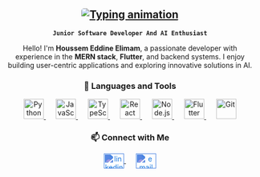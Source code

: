 <article class="markdown-body entry-content container-lg" itemprop="text">
  <!-- Header Section -->
  <div align="center">
    <h1>
      <a href="#">
        <img 
          src="https://readme-typing-svg.herokuapp.com/?lines=Houssem+Elimam,+Here!+👋+#&center=true&size=30&color=36BCF7"
          alt="Typing animation"
          style="max-width: 100%; border-radius: 5px;">
      </a>
    </h1>
    <p><strong><code>Junior Software Developer And AI Enthusiast</code></strong></p>
    <p>
      Hello! I'm <strong>Houssem Eddine Elimam</strong>, a passionate developer with experience in the 
      <strong>MERN stack</strong>, <strong>Flutter</strong>, and backend systems. 
      I enjoy building user-centric applications and exploring innovative solutions in AI.
    </p>
  </div>

  <!-- Languages and Tools Section -->
  <div align="center">
    <h3>🧰 Languages and Tools</h3>
    <div>
      <a href="https://www.python.org/" target="_blank" style="margin: 0 10px;">
        <img src="https://cdn.jsdelivr.net/gh/devicons/devicon/icons/python/python-original.svg" alt="Python" width="40px">
      </a>
      <a href="https://developer.mozilla.org/en-US/docs/Web/JavaScript" target="_blank" style="margin: 0 10px;">
        <img src="https://cdn.jsdelivr.net/gh/devicons/devicon/icons/javascript/javascript-plain.svg" alt="JavaScript" width="40px">
      </a>
      <a href="https://www.typescriptlang.org/" target="_blank" style="margin: 0 10px;">
        <img src="https://cdn.jsdelivr.net/gh/devicons/devicon/icons/typescript/typescript-plain.svg" alt="TypeScript" width="40px">
      </a>
      <a href="https://reactjs.org/" target="_blank" style="margin: 0 10px;">
        <img src="https://cdn.jsdelivr.net/gh/devicons/devicon/icons/react/react-original.svg" alt="React" width="40px">
      </a>
      <a href="https://nodejs.org/" target="_blank" style="margin: 0 10px;">
        <img src="https://cdn.jsdelivr.net/gh/devicons/devicon/icons/nodejs/nodejs-original.svg" alt="Node.js" width="40px">
      </a>
      <a href="https://flutter.dev/" target="_blank" style="margin: 0 10px;">
        <img src="https://cdn.jsdelivr.net/gh/devicons/devicon/icons/flutter/flutter-original.svg" alt="Flutter" width="40px">
      </a>
      <a href="https://git-scm.com/" target="_blank" style="margin: 0 10px;">
        <img src="https://cdn.jsdelivr.net/gh/devicons/devicon/icons/git/git-original.svg" alt="Git" width="40px">
      </a>
    </div>
  </div>

  <!-- Contact Section -->
  <div align="center" style="margin-top: 20px;">
    <h3>📫 Connect with Me</h3>
    <p>
      <a href="https://www.linkedin.com/in/houssem-elimam/" target="blank" style="margin: 0 10px;">
        <img align="center" src="https://media1.giphy.com/media/v1.Y2lkPTc5MGI3NjExYTU2MjF3NzdwZXVkbGwzZXYyeDdicXoxN3ppcXAzYnc1eHF5emI5YiZlcD12MV9pbnRlcm5hbF9naWZfYnlfaWQmY3Q9cw/HQTYdpx1yhxWpugAi2/giphy.gif" alt="linkedin" height="30" width="40" style="filter: invert(36%) sepia(73%) saturate(3902%) hue-rotate(198deg) brightness(93%) contrast(89%);">
      </a>
      <a href="mailto:houssemelimam.b@gmail.com" target="blank" style="margin: 0 10px;">
        <img align="center" src="https://cdn.dribbble.com/users/2113992/screenshots/14510264/media/37a62d305ca45e21f00f40adc9016b36.gif" alt="email" height="30" width="40" style="filter: invert(36%) sepia(73%) saturate(3902%) hue-rotate(198deg) brightness(93%) contrast(89%);">
      </a>
    </p>
  </div>
</article>

